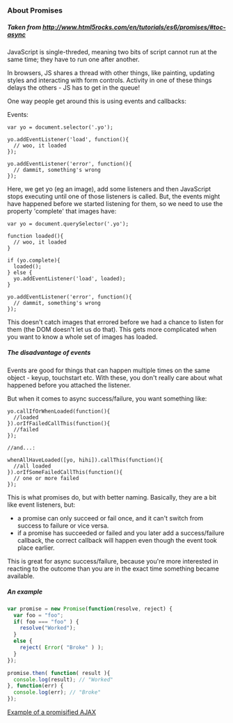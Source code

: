 ### About Promises
##### Taken from http://www.html5rocks.com/en/tutorials/es6/promises/#toc-async

JavaScript is single-threded, meaning two bits of script cannot run at the same time; they have to run one after another.

In browsers, JS shares a thread with other things, like painting, updating styles and interacting with form controls. Activity in one of these things delays the others - JS has to get in the queue!

One way people get around this is using events and callbacks:

Events:
```
var yo = document.selector('.yo');

yo.addEventListener('load', function(){
  // woo, it loaded
});

yo.addEventListener('error', function(){
  // dammit, something's wrong
});
```
Here, we get yo (eg an image), add some listeners and then JavaScript stops executing until one of those listeners is called. But, the events might have happened before we started listening for them, so we need to use the property 'complete' that images have:

```
var yo = document.querySelector('.yo');

function loaded(){
  // woo, it loaded
}

if (yo.complete){
  loaded();
} else {
  yo.addEventListener('load', loaded);
}

yo.addEventListener('error', function(){
  // dammit, something's wrong
});
```

This doesn't catch images that errored before we had a chance to listen for them (the DOM doesn't let us do that). This gets more complicated when you want to know a whole set of images has loaded.

##### The disadvantage of events
Events are good for things that can happen multiple times on the same object - keyup, touchstart etc. With these, you don't really care about what happened before you attached the listener.

But when it comes to async success/failure, you want something like:

```
yo.callIfOrWhenLoaded(function(){
  //loaded
}).orIfFailedCallThis(function(){
  //failed
});

//and...:

whenAllHaveLoaded([yo, hihi]).callThis(function(){
  //all loaded
}).orIfSomeFailedCallThis(function(){
  // one or more failed
});
```

This is what promises do, but with better naming. Basically, they are a bit like event listeners, but:
* a promise can only succeed or fail once, and it can't switch from success to failure or vice versa.
* if a promise has succeeded or failed and you later add a success/failure callback, the correct callback will happen even though the event took place earlier.

This is great for async success/failure, because you're more interested in reacting to the outcome than you are in the exact time something became available.

##### An example
```javascript
var promise = new Promise(function(resolve, reject) {
  var foo = "foo";
  if( foo === "foo" ) { 
    resolve("Worked"); 
  }
  else { 
    reject( Error( "Broke" ) ); 
  }
});

promise.then( function( result ){ 
  console.log(result); // "Worked"
}, function(err) { 
  console.log(err); // "Broke" 
});
```
[Example of a promisified AJAX](http://www.html5rocks.com/en/tutorials/es6/promises/) 
